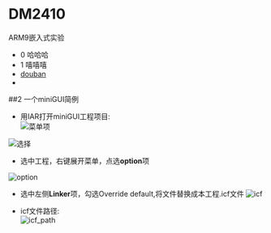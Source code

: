 # DM2410
ARM9嵌入式实验


- 0 哈哈哈    
- 1 嘻嘻嘻 
- [douban](wwww.douban.com)
- 


##2 一个miniGUI简例
- 用IAR打开miniGUI工程项目:     
 ![菜单项](http://img3.douban.com/view/photo/large/public/p2239691074.jpg)   

 ![选择](http://img5.douban.com/view/photo/large/public/p2239691076.jpg)     
          
          
- 选中工程，右键展开菜单，点选**option**项   

 ![option](http://img5.douban.com/view/photo/large/public/p2239694336.jpg)   

- 选中左侧**Linker**项，勾选Override default,将文件替换成本工程.icf文件
 ![icf](http://img3.douban.com/view/photo/large/public/p2239694340.jpg)

- icf文件路径:  
  ![icf_path](http://www.douban.com/photos/photo/2239694341/large#)   
